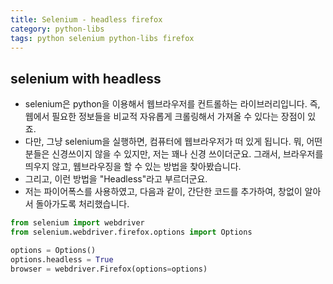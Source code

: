 ```yaml
---
title: Selenium - headless firefox
category: python-libs
tags: python selenium python-libs firefox
---
```


## selenium with headless

- selenium은 python을 이용해서 웹브라우저를 컨트롤하는 라이브러리입니다. 즉, 웹에서 필요한 정보들을 비교적 자유롭게 크롤링해서 가져올 수 있다는 장점이 있죠. 
- 다만, 그냥 selenium을 실행하면, 컴퓨터에 웹브라우저가 떠 있게 됩니다. 뭐, 어떤 분들은 신경쓰이지 않을 수 있지만, 저는 꽤나 신경 쓰이더군요. 그래서, 브라우저를 띄우지 않고, 웹브라우징을 할 수 있는 방법을 찾아봤습니다. 
- 그리고, 이런 방법을 "Headless"라고 부르더군요. 
- 저는 파이어폭스를 사용하였고, 다음과 같이, 간단한 코드를 추가하여, 창없이 알아서 돌아가도록 처리했습니다. 

```python
from selenium import webdriver
from selenium.webdriver.firefox.options import Options

options = Options()
options.headless = True
browser = webdriver.Firefox(options=options)
```